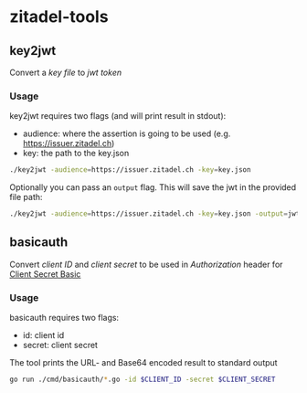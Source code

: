 # zitadel-tools

## key2jwt 

Convert a *key file* to *jwt token*

### Usage

key2jwt requires two flags (and will print result in stdout):

- audience: where the assertion is going to be used (e.g. https://issuer.zitadel.ch)
- key: the path to the key.json

```zsh
./key2jwt -audience=https://issuer.zitadel.ch -key=key.json
```

Optionally you can pass an `output` flag. This will save the jwt in the provided file path:

```zsh
./key2jwt -audience=https://issuer.zitadel.ch -key=key.json -output=jwt.txt
```

## basicauth

Convert *client ID* and *client secret* to be used in *Authorization* header for [Client Secret Basic](https://docs.zitadel.com/docs/apis/openidoauth/authn-methods#client-secret-basic)

### Usage

basicauth requires two flags:

- id: client id
- secret: client secret

The tool prints the URL- and Base64 encoded result to standard output

```zsh
go run ./cmd/basicauth/*.go -id $CLIENT_ID -secret $CLIENT_SECRET
```
